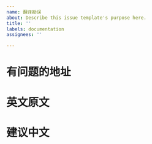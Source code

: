 ```yaml
---
name: 翻译勘误
about: Describe this issue template's purpose here.
title: ''
labels: documentation
assignees: ''

---
```


# 有问题的地址

# 英文原文

# 建议中文
